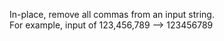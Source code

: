 In-place, remove all commas from an input string.  
For example, input of 123,456,789  -->  123456789  
